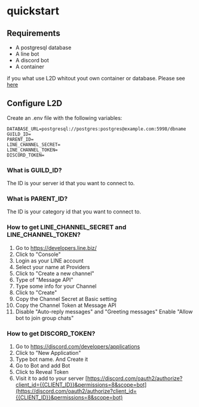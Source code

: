 # quickstart

## Requirements

- A postgresql database
- A line bot
- A discord bot
- A container

if you what use L2D whitout yout own container or database. Please see [here](./starter/railway.md)

## Configure L2D

Create an .env file with the following variables:

```
DATABASE_URL=postgresql://postgres:postgres@example.com:5998/dbname
GUILD_ID=
PARENT_ID=
LINE_CHANNEL_SECRET=
LINE_CHANNEL_TOKEN=
DISCORD_TOKEN=
```

### What is GUILD_ID?

The ID is your server id that you want to connect to.

### What is PARENT_ID?

The ID is your category id that you want to connect to.

### How to get LINE_CHANNEL_SECRET and LINE_CHANNEL_TOKEN?

1. Go to https://developers.line.biz/
2. Click to "Console"
3. Login as your LINE account
4. Select your name at Providers
5. Click to "Create a new channel"
6. Type of "Message API"
7. Type some info for your Channel
8. Click to "Create"
9. Copy the Channel Secret at Basic setting
10. Copy the Channel Token at Message API
11. Disable "Auto-reply messages" and "Greeting messages"
    Enable "Allow bot to join group chats"

### How to get DISCORD_TOKEN?

1. Go to https://discord.com/developers/applications
2. Click to "New Application"
3. Type bot name. And Create it
4. Go to Bot and add Bot
5. Click to Reveal Token
6. Visit it to add to your server 
    [https://discord.com/oauth2/authorize?client_id={{CLIENT_ID}}&permissions=8&scope=bot](https://discord.com/oauth2/authorize?client_id={{CLIENT_ID}}&permissions=8&scope=bot)
